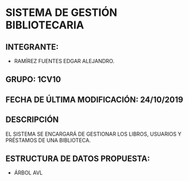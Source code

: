 # SISTEMA DE GESTIÓN BIBLIOTECARIA

## INTEGRANTE:

- RAMÍREZ FUENTES EDGAR ALEJANDRO.

## GRUPO: 1CV10 

## FECHA DE ÚLTIMA MODIFICACIÓN: 24/10/2019

## DESCRIPCIÓN

EL SISTEMA SE ENCARGARÁ DE GESTIONAR LOS LIBROS, USUARIOS Y PRÉSTAMOS DE UNA BIBLIOTECA.

## ESTRUCTURA DE DATOS PROPUESTA:

 - ÁRBOL AVL